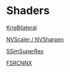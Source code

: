 # Shaders

[KrigBilateral](https://gist.github.com/igv/a015fc885d5c22e6891820ad89555637)  

[NVScaler / NVSharpen](https://gist.github.com/agyild/7e8951915b2bf24526a9343d951db214)  

[SSimSuperRes](https://gist.github.com/igv/2364ffa6e81540f29cb7ab4c9bc05b6b)  

[FSRCNNX](https://github.com/igv/FSRCNN-TensorFlow/releases)
